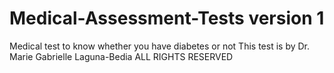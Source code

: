 # Medical-Assessment-Tests version 1
Medical test to know whether you have diabetes or not
This test is by Dr. Marie Gabrielle Laguna-Bedia ALL RIGHTS RESERVED
